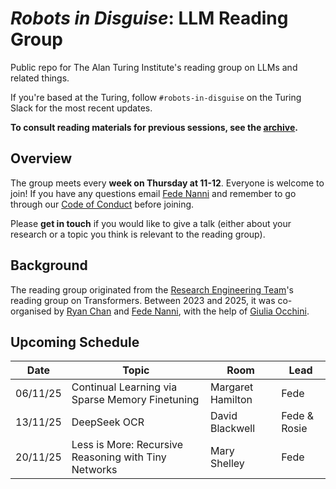 # _Robots in Disguise_: LLM Reading Group

Public repo for The Alan Turing Institute's reading group on LLMs and related things.

If you're based at the Turing, follow `#robots-in-disguise` on the Turing Slack for the most recent updates.

**To consult reading materials for previous sessions, see the [archive](PREVIOUS.md).**

## Overview

The group meets every <b>week on Thursday at 11-12</b>. Everyone is welcome to join! If you have any questions email [Fede Nanni](mailto:fnanni@turing.ac.uk) and remember to go through our [Code of Conduct](CodeOfConduct.md) before joining.

Please **get in touch** if you would like to give a talk (either about your research or a topic you think is relevant to the reading group).

## Background

The reading group originated from the [Research Engineering Team](https://www.turing.ac.uk/research-engineering)'s reading group on Transformers. Between 2023 and 2025, it was co-organised by [Ryan Chan](https://www.turing.ac.uk/people/research-engineering/ryan-chan) and [Fede Nanni](https://www.turing.ac.uk/people/researchers/federico-nanni), with the help of [Giulia Occhini](https://www.turing.ac.uk/people/former-doctoral-students/giulia-occhini).

## Upcoming Schedule

|Date | Topic | Room | Lead |
| --- | ----- | ---- | ---- |
| 06/11/25 | Continual Learning via Sparse Memory Finetuning | Margaret Hamilton | Fede |
| 13/11/25 | DeepSeek OCR | David Blackwell | Fede & Rosie |
| 20/11/25 | Less is More: Recursive Reasoning with Tiny Networks | Mary Shelley | Fede  |


